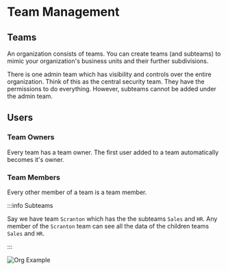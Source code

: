 # Team Management

## Teams

An organization consists of teams. You can create teams (and subteams) to mimic your organization's business units and their further subdivisions.

There is one admin team which has visibility and controls over the entire organization. Think of this as the central security team. They have the permissions to do everything. However, subteams cannot be added under the admin team.

## Users

### Team Owners

Every team has a team owner. The first user added to a team automatically becomes it's owner.

### Team Members

Every other member of a team is a team member.

:::info Subteams

Say we have team `Scranton` which has the the subteams `Sales` and `HR`. Any member of the `Scranton` team can see all the data of the children teams `Sales` and `HR`.

:::

![Org Example](/img/org-manager/org-example.png)
